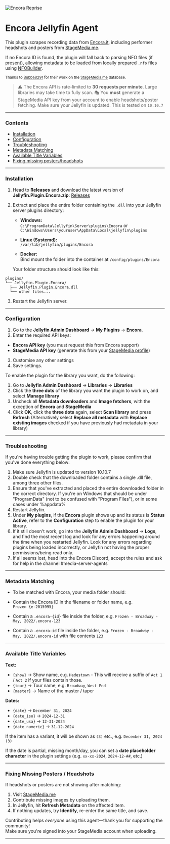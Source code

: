 ![Encora Reprise](https://i.imgur.com/M3ShJse.png)

# Encora Jellyfin Agent

This plugin scrapes recording data from [Encora.it](https://encora.it), including performer headshots and posters from [StageMedia.me](https://stagemedia.me).

If no Encora ID is found, the plugin will fall back to parsing NFO files (if present), allowing metadata to be loaded from locally prepared `.nfo` files using [NFOBuilder](https://github.com/pekempy/NFOBuilder).

<sup>Thanks to [Bubba8291](https://github.com/Bubba8291) for their work on the [StageMedia.me](https://stagemedia.me) database.</sup>

> ⚠️ The Encora API is rate-limited to **30 requests per minute**. Large libraries may take time to fully scan. 
> 🎭 You **must** generate a StageMedia API key from your account to enable headshots/poster fetching.
> Make sure your Jellyfin is updated. This is tested on `10.10.7`
---

### Contents

- [Installation](#installation)
- [Configuration](#configuration)
- [Troubleshooting](#troubleshooting)
- [Metadata Matching](#metadata-matching)
- [Available Title Variables](#available-title-variables)
- [Fixing missing posters/headshots](#fixing-missing-posters--headshots)

---

### Installation

1. Head to **Releases** and download the latest version of **Jellyfin.Plugin.Encora.zip**:
   [Releases](https://github.com/pekempy/Jellyfin.Plugin.Encora/releases)
2. Extract and place the entire folder containing the `.dll` into your Jellyfin server plugins directory:

   - **Windows:**  
     `C:\ProgramData\Jellyfin\Server\plugins\Encora`
     or
     `C:\Windows\Users\youruser\AppData\Local\jellyfin\plugins`

   - **Linux (Systemd):**  
     `/var/lib/jellyfin/plugins/Encora`

   - **Docker:**  
     Bind mount the folder into the container at `/config/plugins/Encora`

   Your folder structure should look like this:

```
plugins/
└── Jellyfin.Plugin.Encora/
  ├── Jellyfin.Plugin.Encora.dll
  └── other files...
```


3. Restart the Jellyfin server.

---

### Configuration

1. Go to the **Jellyfin Admin Dashboard** → **My Plugins** → **Encora**.
2. Enter the required API keys:

- **Encora API key** (you must request this from Encora support)
- **StageMedia API key** (generate this from your [StageMedia profile](https://stagemedia.me/profile))

3. Customise any other settings
4. Save settings.


To enable the plugin for the library you want, do the following:
1. Go to **Jellyfin Admin Dashboard** → **Libraries** → **Libraries**
2. Click the **three dots** of the library you want the plugin to work on, and select **Manage library**
3. Uncheck all **Metadata downloaders** and **Image fetchers**, with the exception of **Encora** and **StageMedia**
4. Click **OK**, click the **three dots** again, select **Scan library** and press **Refresh** (Alternatively select **Replace all metadata** with **Replace existing images** checked if you have previously had metadata in your library)

---

### Troubleshooting
If you're having trouble getting the plugin to work, please confirm that you've done everything below:

1. Make sure Jellyfin is updated to version 10.10.7
2. Double check that the downloaded folder contains a single .dll file, among three other files.
3. Ensure that you've extracted and placed the entire downloaded folder in the correct directory. If you're on Windows that should be under "ProgramData" (not to be confused with "Program Files"), or in some cases under %appdata%
4. Restart Jellyfin.
5. Under **My plugins**, if the **Encora** plugin shows up and its status is **Status Active**, refer to the **Configuration** step to enable the plugin for your library.
6. If it still doesn't work, go into the **Jellyfin Admin Dashboard** → **Logs**, and find the most recent log and look for any errors happening around the time when you restarted Jellyfin. Look for any errors regarding plugins being loaded incorrectly, or Jellyfin not having the proper permissions/being read only.
7. If all seems lost, head into the Encora Discord, accept the rules and ask for help in the channel #media-server-agents

---

### Metadata Matching

- To be matched with Encora, your media folder should:

- Contain the Encora ID in the filename or folder name, e.g.  
 `Frozen {e-2015995}`
- Contain a `.encora-{id}` file inside the folder, e.g.
  `Frozen - Broadway - May, 2022/.encora-123`
- Contain a `.encora-id` file inside the folder, e.g.
  `Frozen - Broadway - May, 2022/.encora-id` with file contents `123`

---

### Available Title Variables

**Text:**

- `{show}` → Show name, e.g. `Hadestown`  - This will receive a suffix of `Act 1` / `Act 2` if your files contain those.
- `{tour}` → Tour name, e.g. `Broadway`, `West End`  
- `{master}` → Name of the master / taper

**Dates:**

- `{date}` → `December 31, 2024`  
- `{date_iso}` → `2024-12-31`  
- `{date_usa}` → `12-31-2024`  
- `{date_numeric}` → `31-12-2024`

If the item has a variant, it will be shown as `(3)` etc., e.g. `December 31, 2024 (3)`

If the date is partial, missing month/day, you can set a **date placeholder character** in the plugin settings (e.g. `xx-xx-2024`, `2024-12-##`, etc.)

---

### Fixing Missing Posters / Headshots

If headshots or posters are not showing after matching:

1. Visit [StageMedia.me](https://stagemedia.me)
2. Contribute missing images by uploading them.
3. In Jellyfin, hit **Refresh Metadata** on the affected item.
4. If nothing updates, try **Identify**, re-enter the same title, and save.

Contributing helps _everyone_ using this agent—thank you for supporting the community!  
Make sure you're signed into your StageMedia account when uploading.

---
